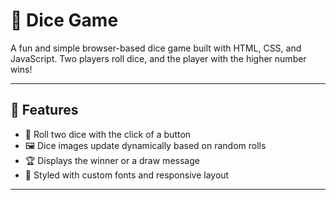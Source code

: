 # 🎲 Dice Game

A fun and simple browser-based dice game built with HTML, CSS, and JavaScript. Two players roll dice, and the player with the higher number wins!

---

## 🚀 Features

- 🎲 Roll two dice with the click of a button
- 🖼️ Dice images update dynamically based on random rolls
- 🏆 Displays the winner or a draw message
- 🎨 Styled with custom fonts and responsive layout

---



